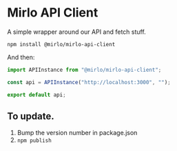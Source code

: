 # Mirlo API Client

A simple wrapper around our API and fetch stuff.

```
npm install @mirlo/mirlo-api-client
```

And then:

```typescript
import APIInstance from "@mirlo/mirlo-api-client";

const api = APIInstance("http://localhost:3000", "");

export default api;
```

## To update.

1. Bump the version number in package.json
2. `npm publish`
